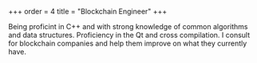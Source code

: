 +++
order = 4
title = "Blockchain Engineer"
+++

Being proficint in C++ and with strong knowledge of common algorithms and data structures. Proficiency in the Qt and cross compilation. I consult for blockchain companies and help them improve on what they currently have.